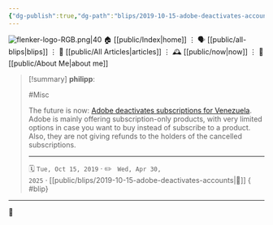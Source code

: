 ```yaml
---
{"dg-publish":true,"dg-path":"blips/2019-10-15-adobe-deactivates-accounts.md","dg-permalink":"2019/10/15/adobe-deactivates-accounts/","permalink":"/2019/10/15/adobe-deactivates-accounts/","title":"philipp @ 2019-10-15","created":"2019-10-15T00:00:00","updated":"2025-04-30T22:27:35"}
---
```



<div class="transclusion internal-embed is-loaded"><div class="markdown-embed">




![flenker-logo-RGB.png|40](/img/user/attachments/flenker-logo-RGB.png)
🏠 [[public/Index\|home]]  ⋮ 🗣️ [[public/all-blips\|blips]] ⋮  📝 [[public/All Articles\|articles]]  ⋮ 🕰️ [[public/now\|now]] ⋮ 🪪 [[public/About Me\|about me]]


</div></div>


> [!summary] **philipp**:
>
> #Misc
>
> The future is now: [Adobe deactivates subscriptions for Venezuela](https://mobile.twitter.com/mrmedina/status/1181348462639452160). Adobe is mainly offering subscription-only products, with very limited options in case you want to buy instead of subscribe to a product. Also, they are not giving refunds to the holders of the cancelled subscriptions.
> - - -
>
> 🗓️ <code>Tue, Oct 15, 2019</code>  · ✏️ <code> Wed, Apr 30, 2025</code>  · [[public/blips/2019-10-15-adobe-deactivates-accounts\|🔗]]
{ #blip}


- - -

 👾
